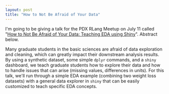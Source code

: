 ```yaml
---
layout: post
title: "How to Not Be Afraid of Your Data"
---
```

I'm going to be giving a talk for the PDX RLang Meetup on July 11 called "[How to Not Be Afraid of Your Data: Teaching EDA using Shiny](https://www.meetup.com/portland-r-user-group/events/240846589/)". Abstract below.

Many graduate students in the basic sciences are afraid of data exploration and cleaning, which can greatly impact their downstream analysis results. By using a synthetic dataset, some simple `dplyr` commands, and a `shiny` dashboard, we teach graduate students how to explore their data and how to handle issues that can arise (missing values, differences in units). For this talk, we'll run through a simple EDA example (combining two weight loss datasets) with a general data explorer in `shiny` that can be easily customized to teach specific EDA concepts.